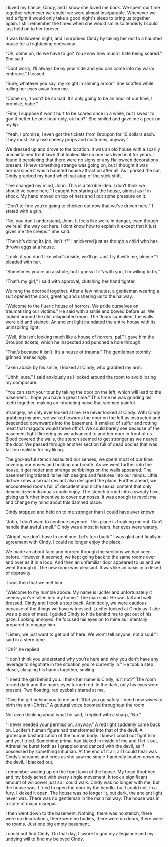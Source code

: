 I loved my fiance, Cindy, and I know she loved me back. We spent our time together whenever we could; we were almost inseparable. Whenever we had a fight it would only take a good night's sleep to bring us together again. I still remember the times when she would smile so tenderly I could just hold on to her forever.

It was Halloween night, and I surprised Cindy by taking her out to a haunted house for a frightening endeavour.

“Oh, come on, do we have to go? You know how much I hate being scared.” She said.

“Dont worry, I’ll always be by your side and you can come into my warm embrace.” I teased.

“Sure, whatever you say, my knight in shining armor.” She scoffed while rolling her eyes away from me.

“Come on, it won’t be so bad. It’s only going to be an hour of our time, I promise, babe.”

“Fine, I suppose it won’t hurt to be scared once in a while, but I swear to god it better be one hour only, ok hun?” She smiled and gave me a peck on my lip.

“Yeah, I promise, I even got the tickets from Groupon for 10 dollars each. They most likely use cheesy props and costumes, anyway.”

We dressed up and drove to the location. It was an old house with a scarily unmaintained front lawn that looked like no one has lived in it for years. I found it perplexing that there were no signs or any Halloween decorations present. I knew something strange was going on, but I thought it was normal since it was a haunted house attraction after all. As I parked the car, Cindy grabbed my hand which sat atop of the stick shift.

“I’ve changed my mind, John. This is a terrible idea. I don’t think we should’ve come here.” I caught her staring at the house, almost as if in shock. My hand moved on top of hers and I put some pressure on it.

“Don’t tell me you’re going to chicken out now that we’ve driven here.” I stated with a grin.

“No, you don’t understand, John. It feels like we’re in danger, even though we’re all the way out here. I dont know how to explain it except that it just gives me the creeps.” She said.

“Then it’s doing its job, isn’t it?” I snickered just as though a child who has thrown eggs at a house.

“Look, if you don’t like what’s inside, we’ll go. Just try it with me, please.” I pleaded with her.

“Sometimes you’re an asshole, but I guess if it’s with you, I’m willing to try.”

“That’s my girl,” I said with approval, clutching her hand tighter.

We rang the doorbell together. After a few minutes, a gentleman wearing a suit opened the door, greeting and ushering us to the hallway.

“Welcome to the flueric house of horrors. We pride ourselves on traumatizing our victims.” He said with a smile and bowed before us. We looked around the old, dilapidated room. The floors squeaked, the walls were old and stained. An ancient light inundated the entire house with its uninspiring light.

“Well, this isn’t looking much like a house of horrors, pal.” I gave him the Groupon tickets, which he inspected and punched a hole through.

“That’s because it isn’t. It’s a house of trauma.” The gentleman toothily grinned menacingly.

Taken aback by his smile, I looked at Cindy, who grabbed my arm.

“Uhhh, sure.” I said anxiously as I looked around the room to avoid losing my composure.

“You can start your tour by taking the door on the left, which will lead to the basement. I hope you have a great time.” This time he was grinding his teeth together, making an infuriating noise that seemed painful.

Strangely, he only ever looked at me. He never looked at Cindy. With Cindy grabbing my arm, we walked towards the door on the left as instructed and descended downwards into the basement. It smelled of sulfur and rotting meat that maggots would thrive off of. We could barely see because of the basement light flickering as we advanced to another door in front of us. Blood covered the walls, the stench seemed to get stronger as we neared the door. We passed through another section full of dead bodies that was far too realistic for my liking.

The god-awful stench assaulted our senses; we spent most of our time covering our noses and holding our breath. As we went further into the house, it got hotter and strange scribblings on the walls appeared. The basement ingratiated its hellish designs and features into our minds. Little did we know a sexual deviant also designed the place. Further ahead, we encountered rooms full of decadent and niche sexual content that only desensitized individuals could enjoy. The stench turned into a sweaty hive, giving us further incentive to cover our noses. It was enough to revolt me and change my mind about this damned place.

Cindy stopped and held on to me stronger than I could have ever known.

“John, I don’t want to continue anymore. This place is freaking me out. Can’t handle that awful smell.” Cindy was almost in tears, her eyes were watery.

“Alright, we don’t have to continue. Let’s turn back.” I was glad and finally in agreement with Cindy. I could no longer enjoy the place.

We made an about face and hurried through the sections we had seen before. However, it seemed, we kept going back to the same rooms over and over as if in a loop. And then an unfamiliar door appeared to us and we went through it. The new room was pleasant. It was like an oasis in a desert of depravity.

it was then that we met him.

“Welcome to my humble abode. My name is lucifer and unfortunately it seems you’ve fallen into my home.” The man said. He was tall and well dressed. Cindy and I took a step back. Admittedly, we were cautious because of the things we have witnessed. Lucifer looked at Cindy as if she was a piece of meat. I guided Cindy to hide behind me to get out of his gaze. Looking annoyed, he focused his eyes on to mine as I mentally prepared to engage him.

“Listen, we just want to get out of here. We won’t tell anyone, not a soul.” I said in a stern tone.

“Oh?” he replied

“I don’t think you understand why you’re here and why you don’t have any leverage to negotiate in the situation you’re currently in.” He took a step closer, clasping his hands together, smiling.

“I need the girl behind you. I think her name is Cindy, is it not?” The room turned dark and the man’s eyes turned red. In the dark, only his eyes were present. Two floating, red eyeballs stared at me.

“Give the girl behind you to me and I’ll let you go safely. I need new wives to birth the anti-Christ.” A guttural voice boomed throughout the room.

Not even thinking about what he said, I replied with a sharp, “No.”

“I never needed your permission, anyway.” A red light suddenly came back on. Lucifer’s human figure had transformed into that of the devil. A grotesque bastardization of the human body. I knew I could not fight him and yet I tried. Something primal had kicked in inside of me and I let it out. Adrenaline burst forth as I grappled and danced with the devil, as if possessed by something inhuman. At the end of it all, all I could hear was Cindy’s screams and cries as she saw me single-handedly beaten down by the devil. I blacked out.

I remember waking up on the front lawn of the house. My head throbbed and my body ached with every single movement. It took a significant amount of willpower just so I could walk. Cindy was no longer with me, but the house was. I tried to open the door by the handle, but I could not. In a fury, I kicked it open. The house was no longer lit, but dark, the ancient light never was. There was no gentleman in the main hallway. The house was in a state of major disrepair.

I then went down to the basement. Nothing, there was no stench, there were no decorations, there were no bodies, there were no doors, there were no rooms. Just one big empty basement.

I could not find Cindy. On that day, I swore to god my allegiance and my undying will to find my beloved Cindy.